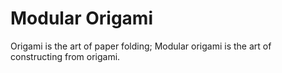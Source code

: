 # Modular Origami

Origami is the art of paper folding; Modular origami is the art of constructing from origami.
